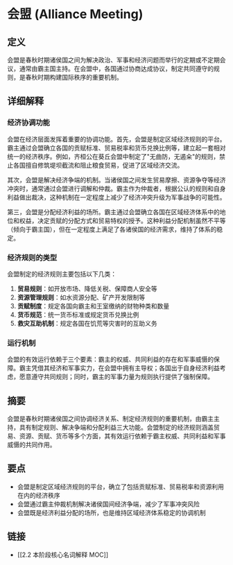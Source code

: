 # 会盟 (Alliance Meeting)

## 定义
会盟是春秋时期诸侯国之间为解决政治、军事和经济问题而举行的定期或不定期会议，通常由霸主国主持。在会盟中，各国通过协商达成协议，制定共同遵守的规则，是春秋时期构建国际秩序的重要机制。

## 详细解释
### 经济协调功能
会盟在经济层面发挥着重要的协调功能。首先，会盟是制定区域经济规则的平台。霸主通过会盟确立各国的贡赋标准、贸易税率和货币兑换比例等，建立起一套相对统一的经济秩序。例如，齐桓公在葵丘会盟中制定了"无曲防，无遏籴"的规则，禁止各国擅自修筑堤坝截流和阻止粮食贸易，促进了区域经济交流。

其次，会盟是解决经济争端的机制。当诸侯国之间发生贸易摩擦、资源争夺等经济冲突时，通常通过会盟进行调解和仲裁。霸主作为仲裁者，根据公认的规则和自身利益做出裁决，这种机制在一定程度上减少了经济冲突升级为军事战争的可能性。

第三，会盟是分配经济利益的场所。霸主通过会盟确立各国在区域经济体系中的地位和权益，决定贡赋的分配方式和贸易特权的授予。这种利益分配机制虽然不平等（倾向于霸主国），但在一定程度上满足了各诸侯国的经济需求，维持了体系的稳定。

### 经济规则的类型
会盟制定的经济规则主要包括以下几类：
1. **贸易规则**：如开放市场、降低关税、保障商人安全等
2. **资源管理规则**：如水资源分配、矿产开发限制等
3. **贡赋制度**：规定各国向霸主和王室缴纳的财物种类和数量
4. **货币规范**：统一货币标准或规定货币兑换比例
5. **救灾互助机制**：规定各国在饥荒等灾害时的互助义务

### 运行机制
会盟的有效运行依赖于三个要素：霸主的权威、共同利益的存在和军事威慑的保障。霸主凭借其经济和军事实力，在会盟中拥有主导权；各国出于自身经济利益考虑，愿意遵守共同规则；同时，霸主的军事力量为规则执行提供了强制保障。

## 摘要
会盟是春秋时期诸侯国之间协调经济关系、制定经济规则的重要机制，由霸主主持，具有制定规则、解决争端和分配利益三大功能。会盟制定的经济规则涵盖贸易、资源、贡赋、货币等多个方面，其有效运行依赖于霸主权威、共同利益和军事威慑的共同作用。

## 要点

- 会盟是制定区域经济规则的平台，确立了包括贡赋标准、贸易税率和资源利用在内的经济秩序
- 会盟通过霸主仲裁机制解决诸侯国间经济争端，减少了军事冲突风险
- 会盟既是经济利益分配的场所，也是维持区域经济体系稳定的协调机制

## 链接

- [[2.2 本阶段核心名词解释 MOC]]
